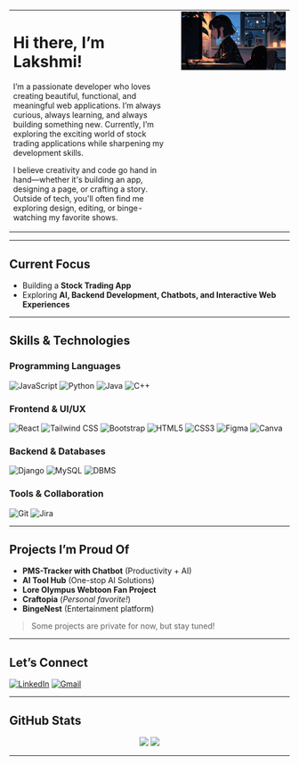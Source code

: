 <table>
  <tr>
    <td width="60%" valign="top">

# Hi there, I’m Lakshmi!

I’m a passionate developer who loves creating beautiful, functional, and meaningful web applications. I’m always curious, always learning, and always building something new. Currently, I’m exploring the exciting world of stock trading applications while sharpening my development skills.

I believe creativity and code go hand in hand—whether it's building an app, designing a page, or crafting a story. Outside of tech, you'll often find me exploring design, editing, or binge-watching my favorite shows.

   </td>
   <td align="center" valign="top">

<img src="image.jpg" alt="image" width="250"/>

   </td>
  </tr>
</table>

---

## Current Focus

- Building a **Stock Trading App**
- Exploring **AI, Backend Development, Chatbots, and Interactive Web Experiences**

---

## Skills & Technologies

### Programming Languages

![JavaScript](https://img.shields.io/badge/JavaScript-F7DF1E?style=flat&logo=javascript&logoColor=black)
![Python](https://img.shields.io/badge/Python-3776AB?style=flat&logo=python&logoColor=white)
![Java](https://img.shields.io/badge/Java-007396?style=flat&logo=java&logoColor=white)
![C++](https://img.shields.io/badge/C++-00599C?style=flat&logo=c%2B%2B&logoColor=white)

### Frontend & UI/UX

![React](https://img.shields.io/badge/React-20232A?style=flat&logo=react&logoColor=61DAFB)
![Tailwind CSS](https://img.shields.io/badge/Tailwind_CSS-38B2AC?style=flat&logo=tailwind-css&logoColor=white)
![Bootstrap](https://img.shields.io/badge/Bootstrap-563D7C?style=flat&logo=bootstrap&logoColor=white)
![HTML5](https://img.shields.io/badge/HTML5-E34F26?style=flat&logo=html5&logoColor=white)
![CSS3](https://img.shields.io/badge/CSS3-1572B6?style=flat&logo=css3&logoColor=white)
![Figma](https://img.shields.io/badge/Figma-F24E1E?style=flat&logo=figma&logoColor=white)
![Canva](https://img.shields.io/badge/Canva-00C4CC?style=flat&logo=canva&logoColor=white)

### Backend & Databases

![Django](https://img.shields.io/badge/Django-092E20?style=flat&logo=django&logoColor=white)
![MySQL](https://img.shields.io/badge/MySQL-4479A1?style=flat&logo=mysql&logoColor=white)
![DBMS](https://img.shields.io/badge/DBMS-003B57?style=flat&logo=database&logoColor=white)

### Tools & Collaboration

![Git](https://img.shields.io/badge/Git-F05032?style=flat&logo=git&logoColor=white)
![Jira](https://img.shields.io/badge/Jira-0052CC?style=flat&logo=jira&logoColor=white)

---

## Projects I’m Proud Of

- **PMS-Tracker with Chatbot** (Productivity + AI)
- **AI Tool Hub** (One-stop AI Solutions)
- **Lore Olympus Webtoon Fan Project**
- **Craftopia** (*Personal favorite!*)
- **BingeNest** (Entertainment platform)

> Some projects are private for now, but stay tuned!

---

## Let’s Connect

[![LinkedIn](https://img.shields.io/badge/LinkedIn-0A66C2?style=flat&logo=linkedin&logoColor=white)](https://www.linkedin.com/in/lakshmi-n-ab6843219/)
[![Gmail](https://img.shields.io/badge/Gmail-D14836?style=flat&logo=gmail&logoColor=white)](mailto:lakshmikumari8050@gmail.com)

---

## GitHub Stats

<p align="center">
  <img src="https://github-readme-stats.vercel.app/api?username=lakshu2702&show_icons=true&theme=dark" width="48%"/>
  <img src="https://github-readme-stats.vercel.app/api/top-langs/?username=lakshu2702&layout=compact&theme=dark" width="48%"/>
</p>

---
